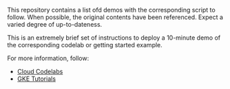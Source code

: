 This repository contains a list ofd demos with the corresponding script to follow. When possible, the original contents have been referenced. Expect a varied degree of up-to-dateness.

This is an extremely brief set of instructions to deploy a 10-minute demo of the corresponding codelab or getting started example.

For more information, follow:

* [Cloud Codelabs](https://codelabs.developers.google.com)
* [GKE Tutorials](https://cloud.google.com/container-engine/docs/tutorials)